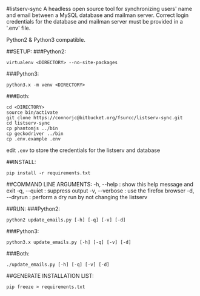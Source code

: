 #listserv-sync
A headless open source tool for synchronizing users' name and email between a
MySQL database and mailman server. Correct login credentials for the database
and mailman server must be provided in a '.env' file.

Python2 & Python3 compatible.

##SETUP:
###Python2:
```
virtualenv <DIRECTORY> --no-site-packages
```

###Python3:
```
python3.x -m venv <DIRECTORY>
```

###Both:
```
cd <DIRECTORY>
source bin/activate
git clone https://connorjc@bitbucket.org/fsurcc/listserv-sync.git
cd listserv-sync
cp phantomjs ../bin
cp geckodriver ../bin
cp .env.example .env
```
edit ```.env``` to store the credentials for the listserv and database

##INSTALL:
```
pip install -r requirements.txt
```

##COMMAND LINE ARGUMENTS:
-h, --help : show this help message and exit
-q, --quiet : suppress output
-v, --verbose : use the firefox browser
-d, --dryrun : perform a dry run by not changing the listserv

##RUN:
###Python2:
```
python2 update_emails.py [-h] [-q] [-v] [-d]
```

###Python3:
```
python3.x update_emails.py [-h] [-q] [-v] [-d]
```

###Both:
```
./update_emails.py [-h] [-q] [-v] [-d]
```

##GENERATE INSTALLATION LIST:
```
pip freeze > requirements.txt
```
